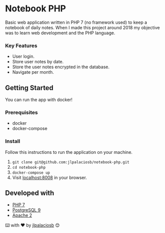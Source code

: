 # Notebook PHP

Basic web application written in PHP 7 (no framework used) to keep a notebook of daily notes. When I made this project around 2018 my objective was to learn web development and the PHP language.

### Key Features

* User login.
* Store user notes by date.
* Store the user notes encrypted in the database.
* Navigate per month.

## Getting Started

You can run the app with docker!

### Prerequisites

* docker
* docker-compose

### Install

Follow this instructions to run the application on your machine.
1. `git clone git@github.com:jlpalaciosb/notebook-php.git`
2. `cd notebook-php`
3. `docker-compose up`
4. Visit [localhost:8008](http://localhost:8008) in your browser.

## Developed with

* [PHP 7](https://hub.docker.com/_/php)
* [PostgreSQL 9](https://hub.docker.com/_/postgres)
* [Apache 2](https://hub.docker.com/_/php)

⌨️ with ❤️ by [jlpalaciosb](https://github.com/jlpalaciosb) 😊
